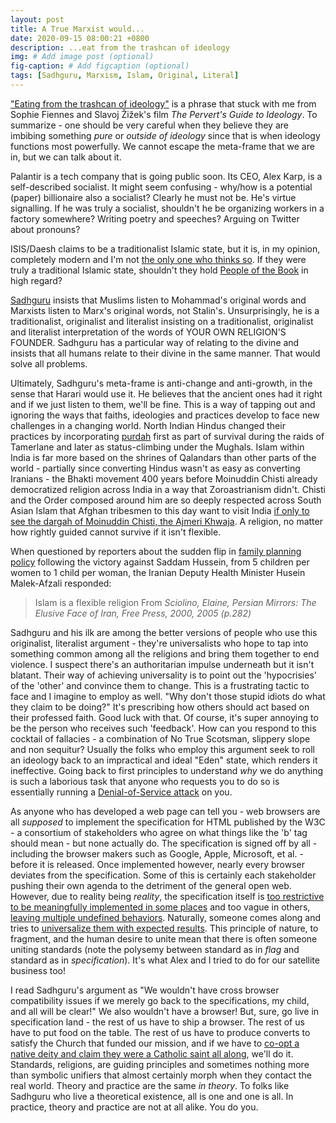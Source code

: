 ```yaml
---
layout: post
title: A True Marxist would...
date: 2020-09-15 08:00:21 +0800
description: ...eat from the trashcan of ideology
img: # Add image post (optional)
fig-caption: # Add figcaption (optional)
tags: [Sadhguru, Marxism, Islam, Original, Literal]
---
```


["Eating from the trashcan of ideology"](https://www.youtube.com/watch?v=gnl2yNYt5qY) is a phrase that stuck with me from Sophie Fiennes and Slavoj Žižek's film _The Pervert's Guide to Ideology_. To summarize - one should be very careful when they believe they are imbibing something _pure_ or _outside of ideology_ since that is when ideology functions most powerfully. We cannot escape the meta-frame that we are in, but we can talk about it.

Palantir is a tech company that is going public soon. Its CEO, Alex Karp, is a self-described socialist. It might seem confusing - why/how is a potential (paper) billionaire also a socialist? Clearly he must not be. He's virtue signalling. If he was truly a socialist, shouldn't he be organizing workers in a factory somewhere? Writing poetry and speeches? Arguing on Twitter about pronouns?

ISIS/Daesh claims to be a traditionalist Islamic state, but it is, in my opinion, completely modern and I'm not [the only one who thinks so](https://www.bbc.com/news/magazine-28246732). If they were truly a traditional Islamic state, shouldn't they hold [People of the Book](https://en.wikipedia.org/wiki/People_of_the_Book) in high regard?

[Sadhguru](https://www.youtube.com/watch?v=ytiuoCcCNAc) insists that Muslims listen to Mohammad's original words and Marxists listen to Marx's original words, not Stalin's. Unsurprisingly, he is a traditionalist, originalist and literalist insisting on a traditionalist, originalist and literalist interpretation of the words of YOUR OWN RELIGION'S FOUNDER. Sadhguru has a particular way of relating to the divine and insists that all humans relate to their divine in the same manner. That would solve all problems.

Ultimately, Sadhguru's meta-frame is anti-change and anti-growth, in the sense that Harari would use it. He believes that the ancient ones had it right and if we just listen to them, we'll be fine. This is a way of tapping out and ignoring the ways that faiths, ideologies and practices develop to face new challenges in a changing world. North Indian Hindus changed their practices by incorporating [purdah](https://en.wikipedia.org/wiki/Purdah) first as part of survival during the raids of Tamerlane and later as status-climbing under the Mughals. Islam within India is far more based on the shrines of Qalandars than other parts of the world - partially since converting Hindus wasn't as easy as converting Iranians - the Bhakti movement 400 years before Moinuddin Chisti already democratized religion across India in a way that Zoroastrianism didn't. Chisti and the Order composed around him are so deeply respected across South Asian Islam that Afghan tribesmen to this day want to visit India [if only to see the dargah of Moinuddin Chisti, the Ajmeri Khwaja](https://youtu.be/13Ozz7tYXwE?t=30). A religion, no matter how rightly guided cannot survive if it isn't flexible.

When questioned by reporters about the sudden flip in [family planning policy](https://en.wikipedia.org/wiki/Family_planning_in_Iran) following the victory against Saddam Hussein, from 5 children per women to 1 child per woman, the Iranian Deputy Health Minister Husein Malek-Afzali responded:

>Islam is a flexible religion
From _Sciolino, Elaine, Persian Mirrors: The Elusive Face of Iran, Free Press, 2000, 2005 (p.282)_

Sadhguru and his ilk are among the better versions of people who use this originalist, literalist argument - they're universalists who hope to tap into something common among all the religions and bring them together to end violence. I suspect there's an authoritarian impulse underneath but it isn't blatant. Their way of achieving universality is to point out the 'hypocrisies' of the 'other' and convince them to change. This is a frustrating tactic to face and I imagine to employ as well. "Why don't those stupid idiots do what they claim to be doing?" It's prescribing how others should act based on their professed faith. Good luck with that. Of course, it's super annoying to be the person who receives such 'feedback'. How can you respond to this cocktail of fallacies - a combination of No True Scotsman, slippery slope and non sequitur? Usually the folks who employ this argument seek to roll an ideology back to an impractical and ideal "Eden" state, which renders it ineffective. Going back to first principles to understand _why_ we do anything is such a laborious task that anyone who requests you to do so is essentially running a [Denial-of-Service attack](https://en.wikipedia.org/wiki/Denial-of-service_attack) on you.

As anyone who has developed a web page can tell you - web browsers are all _supposed_ to implement the specification for HTML published by the W3C - a consortium of stakeholders who agree on what things like the 'b' tag should mean - but none actually do. The specification is signed off by all - including the browser makers such as Google, Apple, Microsoft, et al. - before it is released. Once implemented however, nearly every browser deviates from the specification. Some of this is certainly each stakeholder pushing their own agenda to the detriment of the general open web. However, due to reality being _reality_, the specification itself is [too restrictive to be meaningfully implemented in some places](https://www.youtube.com/watch?v=yWVPT1S5LuU) and too vague in others, [leaving multiple undefined behaviors](https://en.wikipedia.org/wiki/Cross-browser_compatibility). Naturally, someone comes along and tries to [universalize them with expected results](https://xkcd.com/927/). This principle of nature, to fragment, and the human desire to unite mean that there is often someone uniting standards (note the polysemy between standard as in _flag_ and standard as in _specification_). It's what Alex and I tried to do for our satellite business too!

I read Sadhguru's argument as "We wouldn't have cross browser compatibility issues if we merely go back to the specifications, my child, and all will be clear!" We also wouldn't have a browser! But, sure, go live in specification land - the rest of us have to ship a browser. The rest of us have to put food on the table. The rest of us have to produce converts to satisfy the Church that funded our mission, and if we have to [co-opt a native deity and claim they were a Catholic saint all along](https://en.wikipedia.org/wiki/Christianized_sites#New_World), we'll do it. Standards, religions, are guiding principles and sometimes nothing more than symbolic unifiers that almost certainly morph when they contact the real world. Theory and practice are the same _in theory_. To folks like Sadhguru who live a theoretical existence, all is one and one is all. In practice, theory and practice are not at all alike. You do you.
